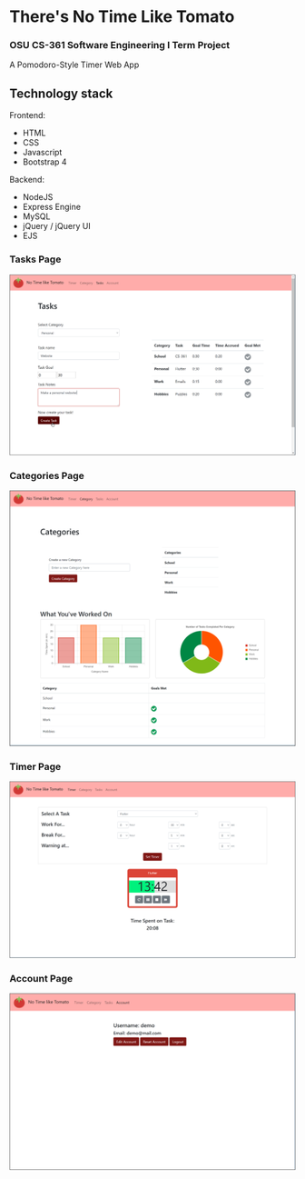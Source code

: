 # There's No Time Like Tomato
### OSU CS-361 Software Engineering I Term Project

A Pomodoro-Style Timer Web App

## Technology stack

Frontend:
* HTML 
* CSS
* Javascript
* Bootstrap 4

Backend:
* NodeJS
* Express Engine
* MySQL
* jQuery / jQuery UI
* EJS



### Tasks Page

<!-- ![Screenshot of Tasks Page](https://github.com/jordanpemberton/tomato/blob/master/miscDocs/tomato_documentation/Tasks.png) -->

![Screenshot of Tasks Page, Creating Task](https://github.com/jordanpemberton/tomato/blob/master/miscDocs/tomato_documentation/TasksCreateTask.png)

### Categories Page

![Screenshot of Category Page](https://github.com/jordanpemberton/tomato/blob/master/miscDocs/tomato_documentation/Categories.png)

### Timer Page

![Screenshot of Timer Page](https://github.com/jordanpemberton/tomato/blob/master/miscDocs/tomato_documentation/TimerInProgress.png)

<!-- Work Countdown Warning

![Screenshot of Timer Page, Work Countdown Warning](https://github.com/jordanpemberton/tomato/blob/master/miscDocs/tomato_documentation/TimerWorkCountdownWarning.png)

Break Countdown Warning

![Screenshot of Timer Page, Break Countdown Warning](https://github.com/jordanpemberton/tomato/blob/master/miscDocs/tomato_documentation/TimerBreakCountdownWarning.png) -->

### Account Page

![Screenshot of Account Page](https://github.com/jordanpemberton/tomato/blob/master/miscDocs/tomato_documentation/AccountPage.png)


<!-- Architecture Diagram

![Image of Architecture](https://github.com/jordanpemberton/tomato/blob/master/miscDocs/architecture_diagram.JPG) -->
